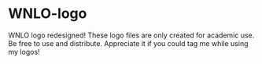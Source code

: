 # WNLO-logo
WNLO logo redesigned! These logo files are only created for academic use. Be free to use and distribute. Appreciate it if you could tag me while using my logos!
